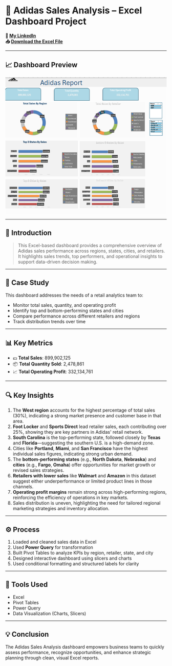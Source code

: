 # 👟 Adidas Sales Analysis – Excel Dashboard Project

**🔗 [My LinkedIn](https://www.linkedin.com/in/ahmad-yasser-faiq-data-analyst/)**  
**📥 [Download the Excel File](https://github.com/ahmadyase1234/Addidas-Sales-Dashboard/raw/main/Adidas%20Analysis%20project.xlsx)**  

---

## 📈 Dashboard Preview

<img src="https://github.com/ahmadyase1234/Addidas-Sales-Dashboard/blob/main/sales%20dashboard.PNG?raw=true" width="1000">

---

## 📝 Introduction

> This Excel-based dashboard provides a comprehensive overview of Adidas sales performance across regions, states, cities, and retailers. It highlights sales trends, top performers, and operational insights to support data-driven decision making.

---

## 🎯 Case Study

This dashboard addresses the needs of a retail analytics team to:

- Monitor total sales, quantity, and operating profit  
- Identify top and bottom-performing states and cities  
- Compare performance across different retailers and regions  
- Track distribution trends over time

---

## 📊 Key Metrics

- 💵 **Total Sales**: 899,902,125  
- 📦 **Total Quantity Sold**: 2,478,861  
- 📈 **Total Operating Profit**: 332,134,761

---

## 🔍 Key Insights

1. The **West region** accounts for the highest percentage of total sales (30%), indicating a strong market presence and customer base in that area.  
2. **Foot Locker** and **Sports Direct** lead retailer sales, each contributing over 25%, showing they are key partners in Adidas' retail network.  
3. **South Carolina** is the top-performing state, followed closely by **Texas** and **Florida**—suggesting the southern U.S. is a high-demand zone.  
4. Cities like **Portland**, **Miami**, and **San Francisco** have the highest individual sales figures, indicating strong urban demand.  
5. The **bottom-performing states** (e.g., **North Dakota**, **Nebraska**) and **cities** (e.g., **Fargo**, **Omaha**) offer opportunities for market growth or revised sales strategies.  
6. **Retailers with lower sales** like **Walmart** and **Amazon** in this dataset suggest either underperformance or limited product lines in those channels.  
7. **Operating profit margins** remain strong across high-performing regions, reinforcing the efficiency of operations in key markets.  
8. Sales distribution is uneven, highlighting the need for tailored regional marketing strategies and inventory allocation.

---

## ⚙️ Process

1. Loaded and cleaned sales data in Excel  
2. Used **Power Query** for transformation  
3. Built Pivot Tables to analyze KPIs by region, retailer, state, and city  
4. Designed interactive dashboard using slicers and charts  
5. Used conditional formatting and structured labels for clarity

---

## 🧰 Tools Used

- Excel  
- Pivot Tables  
- Power Query  
- Data Visualization (Charts, Slicers)

---

## 💡 Conclusion

The Adidas Sales Analysis dashboard empowers business teams to quickly assess performance, recognize opportunities, and enhance strategic planning through clean, visual Excel reports.
